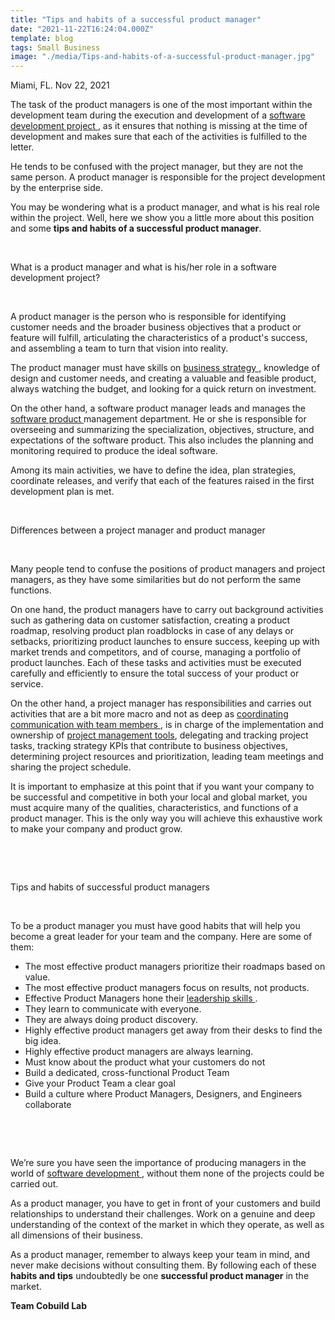 ```yaml
---
title: "Tips and habits of a successful product manager"
date: "2021-11-22T16:24:04.000Z"
template: blog
tags: Small Business
image: "./media/Tips-and-habits-of-a-successful-product-manager.jpg"
---
```



Miami, FL. Nov 22, 2021

The task of the product managers is one of the most important within the development team during the execution and development of a <a target="_blank" href="https://www.cobuildlab.com/services/custom-software-development/"> software development project </a>, as it ensures that nothing is missing at the time of development and makes sure that each of the activities is fulfilled to the letter. 

He tends to be confused with the project manager, but they are not the same person. A product manager is responsible for the project development by the enterprise side.

You may be wondering what is a product manager, and what is his real role within the project. Well, here we show you a little more about this position and some **tips and habits of a successful product manager**.

<br>

<title-2>What is a product manager and what is his/her role in a software development project?</title-2>

<br>

A product manager is the person who is responsible for identifying customer needs and the broader business objectives that a product or feature will fulfill, articulating the characteristics of a product's success, and assembling a team to turn that vision into reality.  

The product manager must have skills on <a target="_blank" href="https://www.cobuildlab.com/blog/Business-Model-vs-Business-Strategy-for-a-Software-Company/"> business strategy </a>, knowledge of design and customer needs, and creating a valuable and feasible product, always watching the budget, and looking for a quick return on investment. 

On the other hand, a software product manager leads and manages the <a target="_blank" href="https://www.cobuildlab.com/blog/Process-Automation-and-Software-Solutions-for-Small-Businesses/"> software product </a> management department. He or she is responsible for overseeing and summarizing the specialization, objectives, structure, and expectations of the software product. This also includes the planning and monitoring required to produce the ideal software. 

Among its main activities, we have to define the idea, plan strategies, coordinate releases, and verify that each of the features raised in the first development plan is met.

<br>

<title-2>Differences between a project manager and product manager</title-2>

<br>

Many people tend to confuse the positions of product managers and project managers, as they have some similarities but do not perform the same functions. 

On one hand, the product managers have to carry out background activities such as gathering data on customer satisfaction, creating a product roadmap, resolving product plan roadblocks in case of any delays or setbacks, prioritizing product launches to ensure success, keeping up with market trends and competitors, and of course, managing a portfolio of product launches. Each of these tasks and activities must be executed carefully and efficiently to ensure the total success of your product or service. 

On the other hand, a project manager has responsibilities and carries out activities that are a bit more macro and not as deep as <a target="_blank" href="https://www.cobuildlab.com/blog/improve-communications-to-increase-team-productivity-by-developing-custom-software/">   coordinating communication with team members </a>, is in charge of the implementation and ownership of <a target="_blank" href="https://www.cobuildlab.com/blog/top-project-management-software-tools/"> project management tools</a>, delegating and tracking project tasks, tracking strategy KPIs that contribute to business objectives, determining project resources and prioritization, leading team meetings and sharing the project schedule.  

It is important to emphasize at this point that if you want your company to be successful and competitive in both your local and global market, you must acquire many of the qualities, characteristics, and functions of a product manager. This is the only way you will achieve this exhaustive work to make your company and product grow.

<br>

<youtube-video id="8kEdUQxGGeM"></youtube-video>

<br>

<title-2>Tips and habits of successful product managers</title-2>

<br>

To be a product manager you must have good habits that will help you become  a great leader for your team and the company. Here are some of them:

* The most effective product managers prioritize their roadmaps based on value.
* The most effective product managers focus on results, not products.
* Effective Product Managers hone their <a target="_blank" href="https://www.investopedia.com/articles/pf/12/leadership-skils.asp"> leadership skills </a>.
* They learn to communicate with everyone.
* They are always doing product discovery.
* Highly effective product managers get away from their desks to find the big idea.
* Highly effective product managers are always learning.
* Must know about the product what your customers do not
* Build a dedicated, cross-functional Product Team
* Give your Product Team a clear goal
* Build a culture where Product Managers, Designers, and Engineers collaborate

<br>

<youtube-video id="9Xtgadi5z7E"></youtube-video>

<br>

We’re sure you have seen the importance of producing managers in the world of <a target="_blank" href="https://www.cobuildlab.com/services/"> software development </a>, without them none of the projects could be carried out. 

As a product manager, you have to get in front of your customers and build relationships to understand their challenges. Work on a genuine and deep understanding of the context of the market in which they operate, as well as all dimensions of their business.  

As a product manager, remember to always keep your team in mind, and never make decisions without consulting them.  By following each of these **habits and tips** undoubtedly be one **successful product manager** in the market.

**Team Cobuild Lab**

